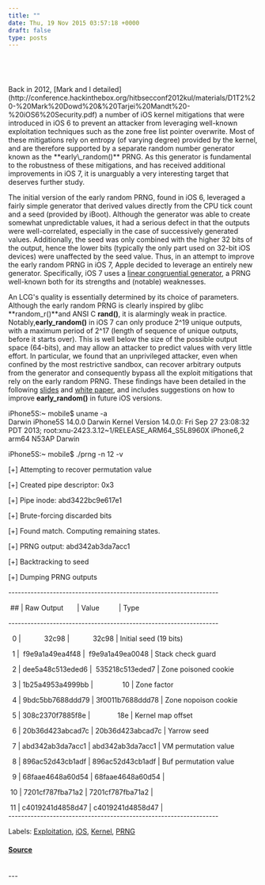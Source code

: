 ```yaml
---
title: ""
date: Thu, 19 Nov 2015 03:57:18 +0000
draft: false
type: posts
---
```

# 

<br/>

<br/>
Back in 2012, [Mark and I detailed](http://conference.hackinthebox.org/hitbsecconf2012kul/materials/D1T2%20-%20Mark%20Dowd%20&%20Tarjei%20Mandt%20-%20iOS6%20Security.pdf) a number of iOS kernel mitigations that were introduced in iOS 6 to prevent an attacker from leveraging well-known exploitation techniques such as the zone free list pointer overwrite. Most of these mitigations rely on entropy (of varying degree) provided by the kernel, and are therefore supported by a separate random number generator known as the **early\_random()** PRNG. As this generator is fundamental to the robustness of these mitigations, and has received additional improvements in iOS 7, it is unarguably a very interesting target that deserves further study.  
  
The initial version of the early random PRNG, found in iOS 6, leveraged a fairly simple generator that derived values directly from the CPU tick count and a seed (provided by iBoot). Although the generator was able to create somewhat unpredictable values, it had a serious defect in that the outputs were well-correlated, especially in the case of successively generated values. Additionally, the seed was only combined with the higher 32 bits of the output, hence the lower bits (typically the only part used on 32-bit iOS devices) were unaffected by the seed value. Thus, in an attempt to improve the early random PRNG in iOS 7, Apple decided to leverage an entirely new generator. Specifically, iOS 7 uses a [linear congruential generator](http://en.wikipedia.org/wiki/Linear_congruential_generator), a PRNG well-known both for its strengths and (notable) weaknesses.

  
  
An LCG's quality is essentially determined by its choice of parameters. Although the early random PRNG is clearly inspired by glibc **random\_r()**and ANSI C **rand()**, it is alarmingly weak in practice. Notably,**early\_random()** in iOS 7 can only produce 2^19 unique outputs, with a maximum period of 2^17 (length of sequence of unique outputs, before it starts over). This is well below the size of the possible output space (64-bits), and may allow an attacker to predict values with very little effort. In particular, we found that an unprivileged attacker, even when confined by the most restrictive sandbox, can recover arbitrary outputs from the generator and consequently bypass all the exploit mitigations that rely on the early random PRNG. These findings have been detailed in the following [slides](http://mista.nu/research/early_random-slides.pdf) and [white paper](http://mista.nu/research/early_random-paper.pdf), and includes suggestions on how to improve **early\_random()** in future iOS versions.  
  
iPhone5S:~ mobile$ uname -a  
Darwin iPhone5S 14.0.0 Darwin Kernel Version 14.0.0: Fri Sep 27 23:08:32 PDT 2013; root:xnu-2423.3.12~1/RELEASE\_ARM64\_S5L8960X iPhone6,2 arm64 N53AP Darwin

iPhone5S:~ mobile$ ./prng -n 12 -v

\[+\] Attempting to recover permutation value

\[+\] Created pipe descriptor: 0x3

\[+\] Pipe inode: abd3422bc9e617e1

\[+\] Brute-forcing discarded bits

\[+\] Found match. Computing remaining states.

\[+\] PRNG output: abd342ab3da7acc1

\[+\] Backtracking to seed

\[+\] Dumping PRNG outputs

\------------------------------------------------------------------

 ## | Raw Output       | Value          | Type

\------------------------------------------------------------------

  0 |            32c98 |            32c98 | Initial seed (19 bits)

  1 |  f9e9a1a49ea4f48 |  f9e9a1a49ea0048 | Stack check guard

  2 | dee5a48c513eded6 |  535218c513eded7 | Zone poisoned cookie

  3 | 1b25a4953a4999bb |               10 | Zone factor

  4 | 9bdc5bb7688ddd79 | 3f0011b7688ddd78 | Zone nopoison cookie

  5 | 308c2370f7885f8e |              18e | Kernel map offset

  6 | 20b36d423abcad7c | 20b36d423abcad7c | Yarrow seed

  7 | abd342ab3da7acc1 | abd342ab3da7acc1 | VM permutation value

  8 | 896ac52d43cb1adf | 896ac52d43cb1adf | Buf permutation value

  9 | 68faae4648a60d54 | 68faae4648a60d54 | 

 10 | 7201cf787fba71a2 | 7201cf787fba71a2 | 

 11 | c4019241d4858d47 | c4019241d4858d47 |  
\------------------------------------------------------------------

Labels: [Exploitation](http://blog.azimuthsecurity.com/search/label/Exploitation), [iOS](http://blog.azimuthsecurity.com/search/label/iOS), [Kernel](http://blog.azimuthsecurity.com/search/label/Kernel), [PRNG](http://blog.azimuthsecurity.com/search/label/PRNG)

#### [Source](https://www.azimuthsecurity.com/blog/2015/11/18/01o28qyfs55kh9rpj11bkn1thlmuf2)

<br/>
---
